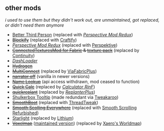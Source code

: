 ## other mods
*i used to use them but they didn't work out, are unmaintained, got replaced, or didn't need them anymore*

 - [Better Third Person](https://www.curseforge.com/minecraft/mc-mods/better-third-person) (replaced with *[Perspective Mod Redux](https://modrinth.com/mod/perspective-mod-redux)*)
 - <s>[Blockify](https://modrinth.com/mod/blockify)</s> (replaced with [Craftify](https://modrinth.com/mod/craftify))
 -  *[Perspective Mod Redux](https://modrinth.com/mod/perspective-mod-redux)* (replaced with [Perspektive](https://modrinth.com/mod/perspektive))
 -  <s>[ConnectedTexturesMod for Fabric](https://www.curseforge.com/minecraft/mc-mods/ctm-fabric) & [texture pack](https://www.curseforge.com/minecraft/texture-packs/simple-ct)</s> (replaced by [Continuity](https://modrinth.com/mod/continuity/versions))
 -  *[DashLoader](https://modrinth.com/mod/dashloader)*
 - <s>[Hydrogen](https://github.com/CaffeineMC/hydrogen-fabric/releases)</s>
 - <s>[MultiConnect](https://modrinth.com/mod/multiconnect)</s> (replaced by [ViaFabricPlus](https://modrinth.com/mod/viafabricplus))
 - <s>[narrator off](https://modrinth.com/mod/narrator-off)</s> (vanilla in newer versions)
 - <s>[Name Lookup](https://www.curseforge.com/minecraft/mc-mods/name-lookup/)</s> (api access withdrawn, mod ceased to function)
 - <s>[Quick Calc](https://modrinth.com/mod/quickcalc)</s> (replaced by *[Calculator RinF](https://modrinth.com/mod/calculatorrinf-uwu)*)
 - <s>[quickreplant](https://modrinth.com/mod/quickreplant)</s> (replaced by *[ReplanterPlus](https://modrinth.com/mod/replanter-plus)*)
 - [Shulkerbox Tooltip](https://modrinth.com/mod/shulkerboxtooltip) (made redundant via [Tweakaroo](https://www.curseforge.com/minecraft/mc-mods/tweakeroo))
 - <s>[SmoothBoot](https://modrinth.com/mod/smoothboot-fabric)</s> (replaced with [ThreadTweak](https://modrinth.com/mod/threadtweak))
 - <s>[Smooth Scolling Everywhere](https://www.curseforge.com/minecraft/mc-mods/smooth-scrolling-everywhere-fabric)</s> (replaced with [Smooth Scrolling Refurbished](https://modrinth.com/mod/smooth-scrolling-refurbished))
 - [Starlight](https://modrinth.com/mod/starlight) (replaced by [Lithium](https://modrinth.com/mod/lithium))
 - <s>[Voxelmap](https://www.curseforge.com/minecraft/mc-mods/voxelmap)</s> ([maintained version](https://modrinth.com/mod/voxelmap-updated)) (replaced by [Xaero's Worldmap](https://www.curseforge.com/minecraft/mc-mods/xaeros-world-map))

